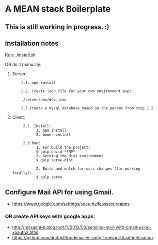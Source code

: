# A MEAN stack Boilerplate

## This is still working in progress. :)

## Installation notes

Run: ./install.sh

OR do it manually:

1. Server:

           1.1. npm install

           1.2. Create json file for your own environment exp:

           ./server/env/dev.json
           
           1.3 Create a mysql database based on the params from step 1.2

2. Client:

            2.1. Install:
                  1. npm install
                  2. bower install

            2.2 Run:
                  1. For build the project:
                  $ gulp build-*ENV*
                  2. Serving the dist environment
                  $ gulp serve-dist

                  2. Build and watch for sass changes (for working locally):
                  $ gulp serve


## Configure Mail API for using Gmail. 

* https://www.google.com/settings/security/lesssecureapps

### OR create API keys with google apps:

* http://masashi-k.blogspot.fr/2013/06/sending-mail-with-gmail-using-xoauth2.html
* https://github.com/andris9/nodemailer-smtp-transport#authentication